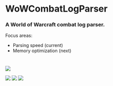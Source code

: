 # WoWCombatLogParser

### A World of Warcraft combat log parser.

Focus areas:
* Parsing speed (current)
* Memory optimization (next)

#
![](https://img.shields.io/badge/Version-Prerelease-critical?style=for-the-badge)

![](https://img.shields.io/badge/World%20of%20Warcraft-Shadowlands-orange?style=for-the-badge) 
![](https://img.shields.io/badge/Combat%20Log%20Version-17-informational?style=for-the-badge)
![](https://img.shields.io/badge/C%23-.NET%206.0-success?style=for-the-badge)
